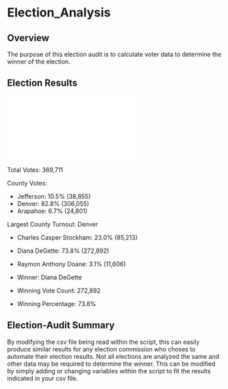 # Election_Analysis

## Overview
The purpose of this election audit is to calculate voter data to determine the winner of the election.

## Election Results
![Election Results](analysis/election_analysis.txt)

Total Votes: 369,711

County Votes:
- Jefferson: 10.5% (38,855)
- Denver: 82.8% (306,055)
- Arapahoe: 6.7% (24,801)

Largest County Turnout: Denver

- Charles Casper Stockham: 23.0% (85,213)
- Diana DeGette: 73.8% (272,892)
- Raymon Anthony Doane: 3.1% (11,606)

- Winner: Diana DeGette
- Winning Vote Count: 272,892
- Winning Percentage: 73.8%

## Election-Audit Summary
By modifying the csv file being read within the script, this can easily produce similar results for any election commission who choses to automate their election results. Not all elections are analyzed the same and other data may be required to determine the winner. This can be modified by simply adding or changing variables within the script to fit the results indicated in your csv file.
